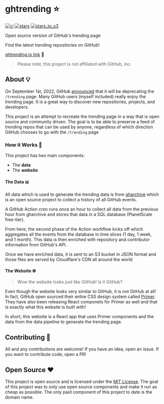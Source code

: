 # ghtrending ⭐

[![ci](https://github.com/GrantBirki/ghtrending/actions/workflows/ci.yml/badge.svg)](https://github.com/GrantBirki/ghtrending/actions/workflows/ci.yml) [![stars](https://github.com/GrantBirki/ghtrending/actions/workflows/stars.yml/badge.svg)](https://github.com/GrantBirki/ghtrending/actions/workflows/stars.yml) [![stars_to_s3](https://github.com/GrantBirki/ghtrending/actions/workflows/stars_to_s3.yml/badge.svg)](https://github.com/GrantBirki/ghtrending/actions/workflows/stars_to_s3.yml)

Open source version of GitHub's trending page

Find the latest trending repositories on GitHub!

[ghtrending.io link](https://ghtrending.io) 🔗

> Please note, this project is not affiliated with GitHub, Inc.

## About 💡

On September 1st, 2022, GitHub [announced](https://github.com/community/community/discussions/31644#discussion-4354090) that it will be deprecating the `/trending` page. Many GitHub users (myself included) really enjoy the trending page. It is a great way to discover new repositories, projects, and developers.

This project is an attempt to recreate the trending page in a way that is open source and community driven. The goal is to be able to preserve a feed of trending repos that can be used by anyone, regardless of which direction GitHub chooses to go with the `/trending` page

### How it Works 🔨

This project has two main components:

- The **data**
- The **website**

#### The Data 📊

All data which is used to generate the trending data is from [gharchive](http://www.gharchive.org/) which is an open source project to collect a history of all GitHub events.

A GitHub Action cron runs once an hour to collect all data from the previous hour from gharchive and stores that data in a SQL database (PlanetScale free-tier).

From here, the second phase of the Action workflow kicks off which aggregates all the events from the database in time slices (1 day, 1 week, and 1 month). This data is then enriched with repository and contributor information from GitHub's API.

Once we have enriched data, it is sent to an S3 bucket in JSON format and those files are served by Cloudflare's CDN all around the world

#### The Website 🌐

> Wow the website looks *just like GitHub*! Is it GitHub?

Even though the website looks very similar to GitHub, it is not GitHub at all! In fact, GitHub open sourced their entire CSS design system called [Primer](https://primer.style/). They have also been releasing React componets for Primer as well and that is exactly what this website is built with!

In short, this website is a React app that uses Primer components and the data from the data pipeline to generate the trending page.

## Contributing 🤝

All and any contributions are welcome! If you have an idea, open an issue. If you want to contribute code, open a PR!

## Open Source ❤️

This project is open source and is licensed under the [MIT License](LICENSE). The goal of this project was to only use open source components and make it run as cheap as possible. The only paid component of this project to date is the domain name.
